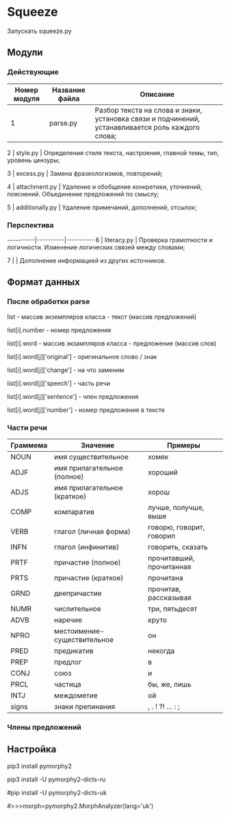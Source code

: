 # Squeeze
Запускать squeeze.py

Модули
-----
### Действующие

Номер модуля | Название файла | Описание
---|---|---
1 | parse.py | Разбор текста на слова и знаки, установка связи и подчинений, устанавливается роль каждого слова;

2 | style.py | Определения стиля текста, настроения, главной темы, тип, уровень цензуры;

3 | excess.py | Замена фразеологизмов, повторений;

4 | attachment.py | Удаление и обобщение конкретики, уточнений, пояснений. Объединение предложений по смыслу;

5 | additionally.py | Удаление примечаний, дополнений, отсылок;

### Перспектива

----------|----------|----------
6 | literacy.py | Проверка грамотности и логичности. Изменение логических связей между словами;

7 |  | Дополнение информацией из других источников.

Формат данных
-----
### После обработки parse

list - массив экземпляров класса - текст (массив предложений)

list[i].number - номер предложения

list[i].word - массив экзампляров класса - предложение (массив слов)

list[i].word[j]['original'] - оригинальное слово / знак

list[i].word[j]['change'] - на что заменим

list[i].word[j]['speech'] - часть речи

list[i].word[j]['sentence'] - член предложения

list[i].word[j]['number'] - номер предложения в тексте

### Части речи

Граммема | Значение | Примеры
---------|----------|--------
NOUN | имя существительное | хомяк
ADJF | имя прилагательное (полное) | хороший
ADJS | имя прилагательное (краткое) | хорош
COMP | компаратив | лучше, получше, выше
VERB | глагол (личная форма) | говорю, говорит, говорил
INFN | глагол (инфинитив) | говорить, сказать
PRTF | причастие (полное) | прочитавший, прочитанная
PRTS | причастие (краткое) | прочитана
GRND | деепричастие | прочитав, рассказывая
NUMR | числительное | три, пятьдесят
ADVB | наречие | круто
NPRO | местоимение-существительное | он
PRED | предикатив | некогда
PREP | предлог | в
CONJ | союз | и
PRCL | частица | бы, же, лишь
INTJ | междометие | ой
signs | знаки препинания | , . ! ?! … : ;

### Члены предложений

Настройка
-----

pip3 install pymorphy2

pip3 install -U pymorphy2-dicts-ru

#pip install -U pymorphy2-dicts-uk

#>>>morph=pymorphy2.MorphAnalyzer(lang='uk')
